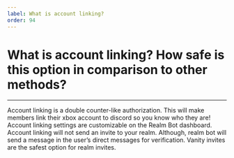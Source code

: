 ```yaml
---
label: What is account linking?
order: 94
---
```


# What is account linking? How safe is this option in comparison to other methods?

---

Account linking is a double counter-like authorization. This will make members link their xbox account to discord so you know who they are! Account linking settings are customizable on the Realm Bot dashboard. Account linking will not send an invite to your realm. Although, realm bot will send a message in the user’s direct messages for verification.
Vanity invites are the safest option for realm invites.
